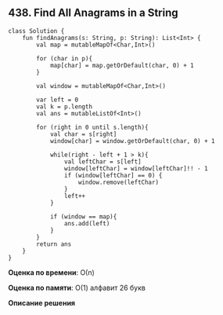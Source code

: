 ## 438. Find All Anagrams in a String


```
class Solution {
    fun findAnagrams(s: String, p: String): List<Int> {
        val map = mutableMapOf<Char,Int>()

        for (char in p){
            map[char] = map.getOrDefault(char, 0) + 1
        }

        val window = mutableMapOf<Char,Int>()

        var left = 0
        val k = p.length
        val ans = mutableListOf<Int>()

        for (right in 0 until s.length){
            val char = s[right]
            window[char] = window.getOrDefault(char, 0) + 1

            while(right - left + 1 > k){
                val leftChar = s[left]
                window[leftChar] = window[leftChar]!! - 1
                if (window[leftChar] == 0) {
                    window.remove(leftChar)
                }
                left++
            }

            if (window == map){
                ans.add(left)
            }
        }
        return ans
    }
}

```

**Оценка по времени**: О(n)


**Оценка по памяти**: О(1) алфавит 26 букв


**Описание решения**
```

```

